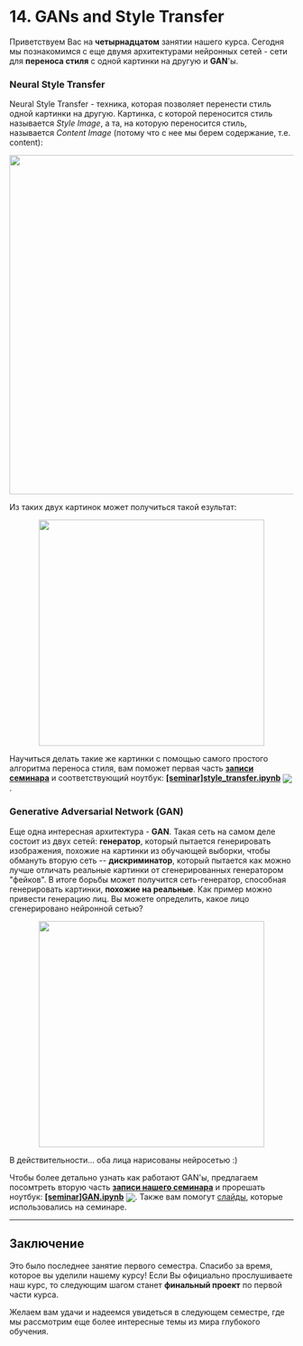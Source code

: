 
# 14. GANs and Style Transfer

Приветствуем Вас на **четырнадцатом** занятии нашего курса. Сегодня мы познакомимся с еще двумя архитектурами нейронных сетей - сети для **переноса стиля** с одной картинки на другую и **GAN**'ы.

### Neural Style Transfer

Neural Style Transfer - техника, которая позволяет перенести стиль одной картинки на другую. Картинка, с которой переносится стиль называется *Style Image*, а та, на которую переносится стиль, называется *Content Image* (потому что с нее мы берем содержание, т.е. content):

<p align="center">
  <img src="https://cdn-images-1.medium.com/max/1040/0*h5YONGux0M4j1Bdf" width=600>
</p> 

Из таких двух картинок может получиться такой езультат:
<p align="center">
  <img src="https://cdn-images-1.medium.com/max/1040/0*qdJ0aARvEcEuJ92l" width=400>
</p> 

Научиться делать такие же картинки с помощью самого простого алгоритма переноса стиля, вам поможет первая часть [**записи семинара**](https://www.youtube.com/watch?v=u2HDm7YSwoA) и соответствующий ноутбук: [**[seminar]style_transfer.ipynb**](./[seminar]style_transfer.ipynb) [<img src="https://colab.research.google.com/assets/colab-badge.svg" align="center">](https://colab.research.google.com/drive/1BqdDSsUkkzvxcXWzu96VaQGUb943nAV-). 

### Generative Adversarial Network (GAN)

Еще одна интересная архитектура - **GAN**. Такая сеть на самом деле состоит из двух сетей: **генератор**, который пытается генерировать изображения, похожие на картинки из обучающей выборки, чтобы обмануть вторую сеть -- **дискриминатор**, который пытается как можно лучше отличать реальные картинки от сгенерированных генератором "фейков". 
В итоге борьбы может получится сеть-генератор, способная генерировать картинки, **похожие на реальные**. Как пример можно привести генерацию лиц. Вы можете определить, какое лицо сгенерировано нейронной сетью?

<p align="center">
<img src="https://cdn-images-1.medium.com/max/1040/0*WdnAdf4Ir0pO1TbN" width=400>
</p>  
  
В действительности... оба лица нарисованы нейросетью :)

Чтобы более детально узнать как работают GAN'ы, предлагаем посомтреть вторую часть [**записи нашего семинара**](https://www.youtube.com/watch?v=u2HDm7YSwoA) и прорешать ноутбук: [**[seminar]GAN.ipynb**](./[seminar]GAN.ipynb) [<img src="https://colab.research.google.com/assets/colab-badge.svg" align="center">](https://colab.research.google.com/drive/1YPflMzL6agRm0ki_a-qnS2pPryTxvaEk). Также вам помогут [слайды](./gan.pptx), которые использовались на семинаре.

---

## Заключение

Это было последнее занятие первого семестра. Спасибо за время, которое вы уделили нашему курсу! Если Вы официально прослушиваете наш курс, то следующим шагом станет **финальный проект** по первой части курса. 

Желаем вам удачи и надеемся увидеться в следующем семестре, где мы рассмотрим еще более интересные темы из мира глубокого обучения.
